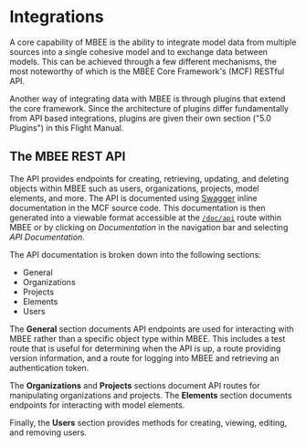 # Integrations

A core capability of MBEE is the ability to integrate model data from multiple
sources into a single cohesive model and to exchange data between models. This
can be achieved through a few different mechanisms, the most noteworthy of 
which is the MBEE Core Framework's (MCF) RESTful API. 

Another way of integrating data with MBEE is through plugins that extend the
core framework. Since the architecture of plugins differ fundamentally from API
based integrations, plugins are given their own section ("5.0 Plugins") in this
Flight Manual. 

## The MBEE REST API

The API provides endpoints for creating, retrieving, updating, and deleting
objects within MBEE such as users, organizations, projects, model elements,
and more. The API is documented using [Swagger](https://swagger.io/)
inline documentation in the MCF source code. This documentation is then 
generated into a viewable format accessible at the [`/doc/api`](/doc/api) route
within MBEE or by clicking on *Documentation* in the navigation bar and 
selecting *API Documentation*.

The API documentation is broken down into the following sections:

- General 
- Organizations
- Projects
- Elements
- Users 

The **General** section documents API endpoints are used for interacting 
with MBEE rather than a specific object type within MBEE. This includes a test
route that is useful for determining when the API is up, a route providing 
version information, and a route for logging into MBEE and retrieving an
authentication token.

The **Organizations** and **Projects** sections document API routes for 
manipulating organizations and projects. The **Elements** section documents
endpoints for interacting with model elements.

Finally, the **Users** section provides methods for creating, viewing, editing,
and removing users.


